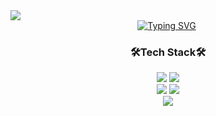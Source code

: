 
<img src="https://capsule-render.vercel.app/api?type=waving&&color=0:EDE574,100:5FC3E4&height=300&section=header&text=TAI_%20H&&fontColor=606062" />  
 <div align=center>
<a href="https://git.io/typing-svg"><img src="https://readme-typing-svg.demolab.com?font=Fira+Code&pause=1000&color=9FB7CA&random=false&width=435&lines=NullPointException" alt="Typing SVG" /></a> 
 
 <img scr="https://github-readme-stats.vercel.app/api?username=anuraghazra&show=reviews,discussions_started,discussions_answered,prs_merged,prs_merged_percentage">
 
<h3>🛠Tech Stack🛠</h3>
<img src="https://img.shields.io/badge/java-007396?style=for-the-badge&logo=OpenJDK&logoColor=white">
<img src="https://img.shields.io/badge/Spring-6DB33F?style=for-the-badge&logo=Spring&logoColor=white"><br>
<img src="https://img.shields.io/badge/MySQL-4479A1?style=for-the-badge&logo=MySQL&logoColor=white">
<img src="https://img.shields.io/badge/JavaScript-F7DF1E?style=for-the-badge&logo=JavaScript&logoColor=white"><br> 

 <picture>
  <source
    srcset="https://github-readme-stats.vercel.app/api?username=HIATK&show_icons=true&theme=dark"
    media="(prefers-color-scheme: dark)"
  />
  <source
    srcset="https://github-readme-stats.vercel.app/api?username=HIATK&show_icons=true"
    media="(prefers-color-scheme: light), (prefers-color-scheme: no-preference)"
  />
  <img src="https://github-readme-stats.vercel.app/api?username=HIATK&show_icons=true" />
</picture>
 </div> 

   
 <!--
**HIATK/HIATK** is a ✨ _special_ ✨ repository because its `README.md` (this file) appears on your GitHub profile.

Here are some ideas to get you started:

- 🔭 I’m currently working on ...
- 🌱 I’m currently learning ...
- 👯 I’m looking to collaborate on ...
- 🤔 I’m looking for help with ...
- 💬 Ask me about ...
- 📫 How to reach me: ...
- 😄 Pronouns: ...
- ⚡ Fun fact: ...
-->
